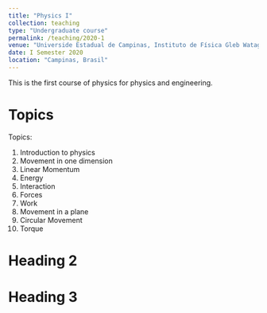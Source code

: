 ```yaml
---
title: "Physics I"
collection: teaching
type: "Undergraduate course"
permalink: /teaching/2020-1
venue: "Universide Estadual de Campinas, Instituto de Física Gleb Wataghin"
date: I Semester 2020
location: "Campinas, Brasil"
---
```


This is the first course of physics for physics and engineering.

Topics
======
Topics:
1. Introduction to physics
2. Movement in one dimension
3. Linear Momentum
4. Energy
5. Interaction
6. Forces
7. Work
8. Movement in a plane
9. Circular Movement
10. Torque

Heading 2
======

Heading 3
======
